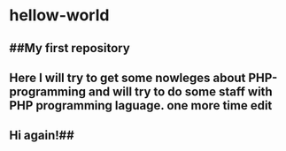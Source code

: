 # hellow-world
##My first repository
-
Here I will try to get some nowleges about PHP-programming and will try to do some staff with PHP programming laguage.
one more time edit
-
## Hi again!##
